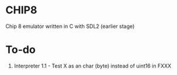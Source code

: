 # CHIP8

Chip 8 emulator written in C with SDL2 (earlier stage)

# To-do
1. Interpreter
    1.1 - Test X as an char (byte) instead of uint16 in FXXX
    